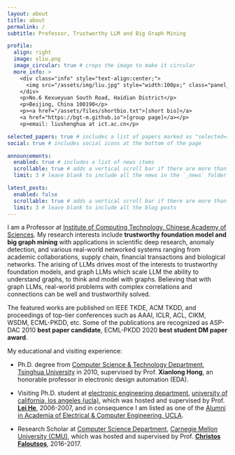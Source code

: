```yaml
---
layout: about
title: about
permalink: /
subtitle: Professor, Trustworthy LLM and Big Graph Mining

profile:
  align: right
  image: sliu.png
  image_circular: true # crops the image to make it circular
  more_info: >
    <div class="info" style="text-align:center;">
      <img src="/assets/img/liu.jpg" style="width:100px;" class="panel_cover_name_photo" />
    </div> 
    <p>No.6 Kexueyuan South Road, Haidian District</p>
    <p>Beijing, China 100190</p>
    <p><a href="/assets/files/shortbio.txt">[short bio]</a>
    <a href="https://bgt-m.github.io">[group page]</a></p> 
    <p>email: liushenghua at ict.ac.cn</p>

selected_papers: true # includes a list of papers marked as "selected={true}"
social: true # includes social icons at the bottom of the page

announcements:
  enabled: true # includes a list of news items
  scrollable: true # adds a vertical scroll bar if there are more than 3 news items
  limit: 3 # leave blank to include all the news in the `_news` folder

latest_posts:
  enabled: false
  scrollable: true # adds a vertical scroll bar if there are more than 3 new posts items
  limit: 3 # leave blank to include all the blog posts
---
```

I am a Professor at [Institute of Computing Technology, Chinese Academy of Sciences](https://www.ict.ac.cn/). My research interests include **trustworthy foundation model and big graph mining**
with applications in scientific deep research, anomaly detection, and various real-world networked systems ranging from academic collaborations, supply chain, financial transactions and biological networks. 
The arising of LLMs drives most of the interests to trustworthy foundation models, and graph LLMs which scale LLM the ability to understand graphs, to think and model with graphs. Believing that with graph LLMs, real-world problems with complex correlations and connections can be well and trustworthily solved. 

The featured works are published on IEEE TKDE, ACM TKDD, and proceedings of top-tier conferences such as AAAI, ICLR, ACL, CIKM, WSDM, ECML-PKDD, etc. Some of the publications are recognized as ASP-DAC 2010 **best paper candidate**, ECML-PKDD 2020 **best student DM paper award**.

My educational and visiting experience:

 - Ph.D. degree from [Computer Science & Technology Department](http://www.tsinghua.edu.cn/publish/csen), [Tsinghua University](http://www.tsinghua.edu.cn) in 2010, supervised by Prof. **Xianlong Hong**, an honorable professor in electronic design automation (EDA). 
 
- Visiting Ph.D. student at [electronic engineering department](http://www.ee.ucla.edu), [university of california, los angeles (ucla)](http://www.ucla.edu),
which was hosted and supervised by Prof. [**Lei He**](http://eda.ee.ucla.edu/people/faculty.html), 2006-2007, and in consequence I am listed as one of the [Alumni in Academia of Electrical & Computer Engineering, UCLA](http://www.ee.ucla.edu/alumni-in-acedemia/).

- Research Scholar at [Computer Science Department](http://www.cs.cmu.edu), [Carnegie Mellon University (CMU)](http://www.cmu.edu), which was hosted and supervised by Prof. [**Christos Faloutsos**](http://www.cs.cmu.edu/~christos), 2016-2017.

